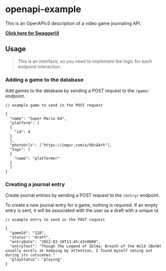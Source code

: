 # openapi-example

This is an OpenAPIv3 description of a video game journaling API.

**[Click here for SwaggerUI](https://handoniumumumum.github.io/openapi-JournalExample)**

## Usage

> This is an interface, so you need to implement the logic for each endpoint interaction.

### Adding a game to the database

Add games to the database by sending a POST request to the `/game/` endpoint.

```
// example game to send in the POST request

{
  "name": "Super Mario 64",
  "platform": [
  {
    "id": 4
  }
  ],
  "photoUrls": ["https://imgur.com/a/hDcGArh"],
  "tags": [
  {
    "name": "platformer"
  }
  ]
}
```

### Creating a journal entry

Create journal entries by sending a POST request to the `/entry/` endpoint.

To create a new journal entry for a game, nothing is required. If an empty entry is sent, it will be associated with the user as a draft with a unique id.

```
// example entry to send in the POST request

{
  "gameId": "128",
  "status": "draft",
  "entryDate": "2022-03-10T13:45:43+0000",
  "entryText": "Though The Legend of Zelda: Breath of the Wild (BotW) usually excels at keeping my attention, I found myself zoning out during its cutscenes."
  "playStatus": "playing"
}
```

